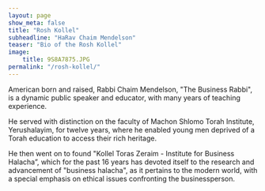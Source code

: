 ```yaml
---
layout: page
show_meta: false
title: "Rosh Kollel"
subheadline: "HaRav Chaim Mendelson"
teaser: "Bio of the Rosh Kollel"
image:
    title: 9S8A7875.JPG
permalink: "/rosh-kollel/"
---
```

American born and raised, Rabbi Chaim Mendelson, "The Business Rabbi", is a dynamic public speaker and educator, with many years of teaching experience. 

He served with distinction on the faculty of Machon Shlomo Torah Institute, Yerushalayim, for twelve years, where he enabled young men deprived of a Torah education to access their rich heritage.

He then went on to found "Kollel Toras Zeraim - Institute for Business Halacha”, which for the past 16 years has devoted itself to the research and advancement of "business halacha", as it pertains to the modern world, with a special emphasis on ethical issues confronting the businessperson.
